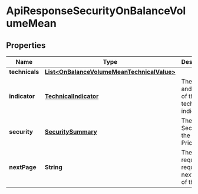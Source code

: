 
# ApiResponseSecurityOnBalanceVolumeMean

## Properties
Name | Type | Description | Notes
------------ | ------------- | ------------- | -------------
**technicals** | [**List&lt;OnBalanceVolumeMeanTechnicalValue&gt;**](OnBalanceVolumeMeanTechnicalValue.md) |  |  [optional]
**indicator** | [**TechnicalIndicator**](TechnicalIndicator.md) | The name and symbol of the technical indicator |  [optional]
**security** | [**SecuritySummary**](SecuritySummary.md) | The Security of the Stock Price |  [optional]
**nextPage** | **String** | The token required to request the next page of the data |  [optional]



